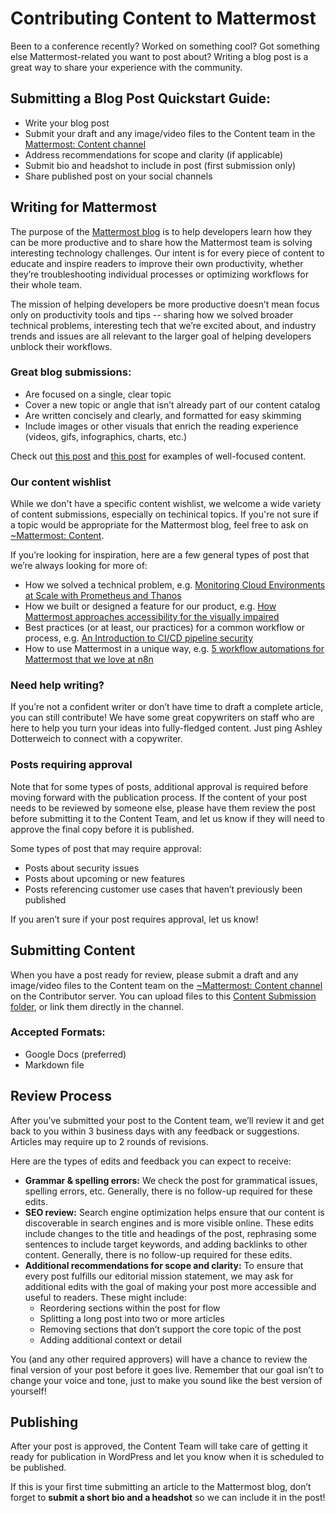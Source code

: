 # Contributing Content to Mattermost

Been to a conference recently? Worked on something cool? Got something else Mattermost-related you want to post about? Writing a blog post is a great way to share your experience with the community.

## Submitting a Blog Post Quickstart Guide:
* Write your blog post
* Submit your draft and any image/video files to the Content team in the [Mattermost: Content channel](https://community-release.mattermost.com/core/channels/mattermost-blog)
* Address recommendations for scope and clarity (if applicable)
* Submit bio and headshot to include in post (first submission only)
* Share published post on your social channels


## Writing for Mattermost
The purpose of the [Mattermost blog](https://mattermost.com/blog/) is to help developers learn how they can be more productive and to share how the Mattermost team is solving interesting technology challenges. Our intent is for every piece of content to educate and inspire readers to improve their own productivity, whether they’re troubleshooting individual processes or optimizing workflows for their whole team. 

The mission of helping developers be more productive doesn’t mean focus only on productivity tools and tips -- sharing how we solved broader technical problems, interesting tech that we’re excited about, and industry trends and issues are all relevant to the larger goal of helping developers unblock their workflows.

### Great blog submissions:
* Are focused on a single, clear topic 
* Cover a new topic or angle that isn’t already part of our content catalog
* Are written concisely and clearly, and formatted for easy skimming
* Include images or other visuals that enrich the reading experience (videos, gifs, infographics, charts, etc.)

Check out [this post](https://mattermost.com/blog/monitoring-cloud-environments-at-scale-with-prometheus-and-thanos/) and [this post](https://mattermost.com/blog/ci-cd-pipeline-security/) for examples of well-focused content. 

### Our content wishlist
While we don't have a specific content wishlist, we welcome a wide variety of content submissions, especially on techinical topics. If you're not sure if a topic would be appropriate for the Mattermost blog, feel free to ask on [~Mattermost: Content](https://community-release.mattermost.com/core/channels/mattermost-blog).

If you’re looking for inspiration, here are a few general types of post that we’re always looking for more of:
* How we solved a technical problem, e.g. [Monitoring Cloud Environments at Scale with Prometheus and Thanos](https://mattermost.com/blog/monitoring-cloud-environments-at-scale-with-prometheus-and-thanos/)
* How we built or designed a feature for our product, e.g. [How Mattermost approaches accessibility for the visually impaired](https://mattermost.com/blog/mattermost-accessibility-for-the-visually-impaired/)
* Best practices (or at least, our practices) for a common workflow or process, e.g. [An Introduction to CI/CD pipeline security](https://mattermost.com/blog/ci-cd-pipeline-security/)
* How to use Mattermost in a unique way, e.g. [5 workflow automations for Mattermost that we love at n8n](https://mattermost.com/blog/5-workflow-automations-for-mattermost-that-we-love-at-n8n/)

### Need help writing?
If you’re not a confident writer or don’t have time to draft a complete article, you can still contribute! We have some great copywriters on staff who are here to help you turn your ideas into fully-fledged content. Just ping Ashley Dotterweich to connect with a copywriter.

### Posts requiring approval
Note that for some types of posts, additional approval is required before moving forward with the publication process. If the content of your post needs to be reviewed by someone else, please have them review the post before submitting it to the Content Team, and let us know if they will need to approve the final copy before it is published.

Some types of post that may require approval:
* Posts about security issues 
* Posts about upcoming or new features 
* Posts referencing customer use cases that haven’t previously been published

If you aren’t sure if your post requires approval, let us know!

## Submitting Content
When you have a post ready for review, please submit a draft and any image/video files to the Content team on the [~Mattermost: Content channel](https://community-release.mattermost.com/core/channels/mattermost-blog) on the Contributor server. You can upload files to this [Content Submission folder](https://drive.google.com/drive/folders/1GKxp0wnYUxFs_9fVRSJVI7kcdVejqIt3?usp=sharing), or link them directly in the channel. 

### Accepted Formats: 
* Google Docs (preferred)
* Markdown file 

## Review Process
After you’ve submitted your post to the Content team, we’ll review it and get back to you within 3 business days with any feedback or suggestions. Articles may require up to 2 rounds of revisions. 

Here are the types of edits and feedback you can expect to receive:
* **Grammar & spelling errors:** We check the post for grammatical issues, spelling errors, etc. Generally, there is no follow-up required for these edits. 
* **SEO review:** Search engine optimization helps ensure that our content is discoverable in search engines and is more visible online. These edits include changes to the title and headings of the post, rephrasing some sentences to include target keywords, and adding backlinks to other content. Generally, there is no follow-up required for these edits. 
* **Additional recommendations for scope and clarity:** To ensure that every post fulfills our editorial mission statement, we may ask for additional edits with the goal of making your post more accessible and useful to readers. These might include:
  * Reordering sections within the post for flow
  * Splitting a long post into two or more articles
  * Removing sections that don’t support the core topic of the post
  * Adding additional context or detail

You (and any other required approvers) will have a chance to review the final version of your post before it goes live. Remember that our goal isn’t to change your voice and tone, just to make you sound like the best version of yourself!

## Publishing 
After your post is approved, the Content Team will take care of getting it ready for publication in WordPress and let you know when it is scheduled to be published. 

If this is your first time submitting an article to the Mattermost blog, don’t forget to **submit a short bio and a headshot** so we can include it in the post!
